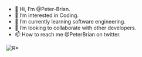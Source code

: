 - 👋 Hi, I’m @Peter-Brian.
- 👀 I’m interested in Coding.
- 🌱 I’m currently learning software engineering. 
- 💞️ I’m looking to collaborate with other developers.
- 📫 How to reach me @PeterBrian on twitter.

<!---
Peter-Brian/Peter-Brian is a ✨ special ✨ repository because its `README.md` (this file) appears on your GitHub profile.
You can click the Preview link to take a look at your changes.
--->
![R*](https://user-images.githubusercontent.com/106863315/193539937-913bc765-4a4f-4449-922f-6ae36c60552b.jpeg)
